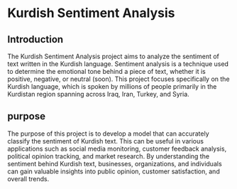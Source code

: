 # Kurdish Sentiment Analysis

## Introduction
The Kurdish Sentiment Analysis project aims to analyze the sentiment of text written in the Kurdish language. Sentiment analysis is a technique used to determine the emotional tone behind a piece of text, whether it is positive, negative, or neutral (soon). This project focuses specifically on the Kurdish language, which is spoken by millions of people primarily in the Kurdistan region spanning across Iraq, Iran, Turkey, and Syria.

## purpose
The purpose of this project is to develop a model that can accurately classify the sentiment of Kurdish text. This can be useful in various applications such as social media monitoring, customer feedback analysis, political opinion tracking, and market research. By understanding the sentiment behind Kurdish text, businesses, organizations, and individuals can gain valuable insights into public opinion, customer satisfaction, and overall trends.
